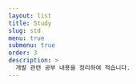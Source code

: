 ```yaml
---
layout: list
title: Study
slug: std
menu: true
submenu: true
order: 3
description: >
  개발 관련 공부 내용을 정리하여 적습니다.
---
```

